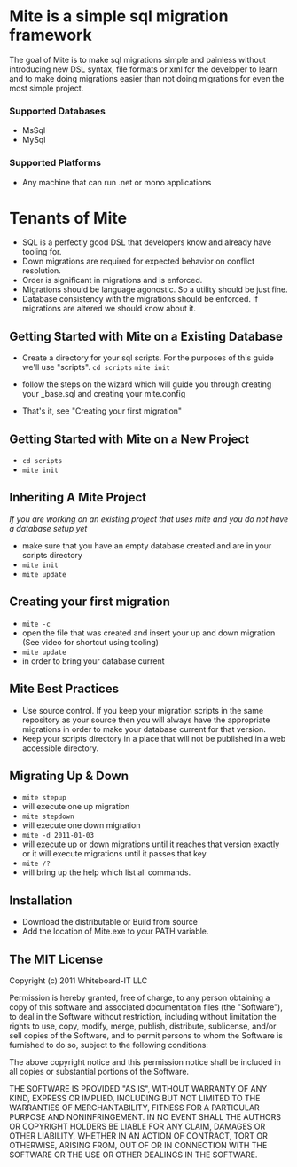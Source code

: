 # Mite is a simple sql migration framework

The goal of Mite is to make sql migrations simple and painless without introducing new DSL syntax, file formats or xml for the developer to learn 
and to make doing migrations easier than not doing migrations for even the most simple project.

### Supported Databases

* MsSql
* MySql

### Supported Platforms

* Any machine that can run .net or mono applications

# Tenants of Mite

* SQL is a perfectly good DSL that developers know and already have tooling for.
* Down migrations are required for expected behavior on conflict resolution.
* Order is significant in migrations and is enforced.
* Migrations should be language agonostic.  So a utility should be just fine.
* Database consistency with the migrations should be enforced.  If migrations are altered we should know about it.

## Getting Started with Mite on a Existing Database
* Create a directory for your sql scripts.  For the purposes of this guide we'll use "scripts".
    `cd scripts`
    `mite init`

* follow the steps on the wizard which will guide you through creating your _base.sql and creating your mite.config
* That's it, see "Creating your first migration"

## Getting Started with Mite on a New Project
* `cd scripts`
* `mite init`

## Inheriting A Mite Project
*If you are working on an existing project that uses mite and you do not have a database setup yet*

* make sure that you have an empty database created and are in your scripts directory
* `mite init`
* `mite update`

## Creating your first migration
* `mite -c`
* open the file that was created and insert your up and down migration (See video for shortcut using tooling)
* `mite update`
* in order to bring your database current

## Mite Best Practices
* Use source control.  If you keep your migration scripts in the same repository as your source then you will always have the appropriate migrations in order to make your database current for that version.
* Keep your scripts directory in a place that will not be published in a web accessible directory.  

## Migrating Up & Down
* `mite stepup`
* will execute one up migration
* `mite stepdown`
* will execute one down migration
* `mite -d 2011-01-03`
* will execute up or down migrations until it reaches that version exactly or it will execute migrations until it passes that key
* `mite /?`
* will bring up the help which list all commands.

## Installation
* Download the distributable or Build from source
* Add the location of Mite.exe to your PATH variable.

## The MIT License

Copyright (c) 2011 Whiteboard-IT LLC

Permission is hereby granted, free of charge, to any person obtaining a copy
of this software and associated documentation files (the "Software"), to deal
in the Software without restriction, including without limitation the rights
to use, copy, modify, merge, publish, distribute, sublicense, and/or sell
copies of the Software, and to permit persons to whom the Software is
furnished to do so, subject to the following conditions:

The above copyright notice and this permission notice shall be included in
all copies or substantial portions of the Software.

THE SOFTWARE IS PROVIDED "AS IS", WITHOUT WARRANTY OF ANY KIND, EXPRESS OR
IMPLIED, INCLUDING BUT NOT LIMITED TO THE WARRANTIES OF MERCHANTABILITY,
FITNESS FOR A PARTICULAR PURPOSE AND NONINFRINGEMENT. IN NO EVENT SHALL THE
AUTHORS OR COPYRIGHT HOLDERS BE LIABLE FOR ANY CLAIM, DAMAGES OR OTHER
LIABILITY, WHETHER IN AN ACTION OF CONTRACT, TORT OR OTHERWISE, ARISING FROM,
OUT OF OR IN CONNECTION WITH THE SOFTWARE OR THE USE OR OTHER DEALINGS IN
THE SOFTWARE.